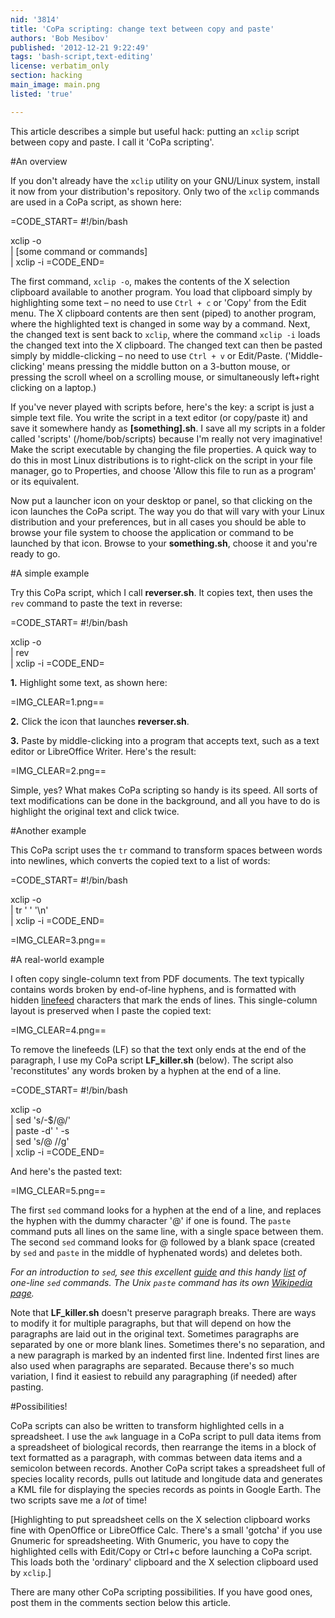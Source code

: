```yaml
---
nid: '3814'
title: 'CoPa scripting: change text between copy and paste'
authors: 'Bob Mesibov'
published: '2012-12-21 9:22:49'
tags: 'bash-script,text-editing'
license: verbatim_only
section: hacking
main_image: main.png
listed: 'true'

---
```

This article describes a simple but useful hack: putting an `xclip` script between copy and paste. I call it 'CoPa scripting'.
<!--break-->

#An overview

If you don't already have the `xclip` utility on your GNU/Linux system, install it now from your distribution's repository. Only two of the `xclip` commands are used in a CoPa script, as shown here: 

=CODE_START=
#!/bin/bash

xclip -o \
| [some command or commands] \
| xclip -i
=CODE_END=

The first command, `xclip -o`, makes the contents of the X selection clipboard available to another program. You load that clipboard simply by highlighting some text – no need to use `Ctrl + c` or 'Copy' from the Edit menu. The X clipboard contents are then sent (piped) to another program, where the highlighted text is changed in some way by a command. Next, the changed text is sent back to `xclip`, where the command `xclip -i` loads the changed text into the X clipboard. The changed text can then be pasted simply by middle-clicking – no need to use `Ctrl + v` or Edit/Paste. ('Middle-clicking' means pressing the middle button on a 3-button mouse, or pressing the scroll wheel on a scrolling mouse, or simultaneously left+right clicking on a laptop.)

If you've never played with scripts before, here's the key: a script is just a simple text file. You write the script in a text editor (or copy/paste it) and save it somewhere handy as __[something].sh__. I save all my scripts in a folder called 'scripts' (/home/bob/scripts) because I'm really not very imaginative! Make the script executable by changing the file properties. A quick way to do this in most Linux distributions is to right-click on the script in your file manager, go to Properties, and choose 'Allow this file to run as a program' or its equivalent.

Now put a launcher icon on your desktop or panel, so that clicking on the icon launches the CoPa script. The way you do that will vary with your Linux distribution and your preferences, but in all cases you should be able to browse your file system to choose the application or command to be launched by that icon. Browse to your __something.sh__, choose it and you're ready to go.

#A simple example

Try this CoPa script, which I call __reverser.sh__. It copies text, then uses the `rev` command to paste the text in reverse:

=CODE_START=
#!/bin/bash

xclip -o \
| rev \
| xclip -i
=CODE_END=

__1.__ Highlight some text, as shown here:

=IMG_CLEAR=1.png==

__2.__ Click the icon that launches __reverser.sh__.

__3.__ Paste by middle-clicking into a program that accepts text, such as a text editor or LibreOffice Writer. Here's the result:

=IMG_CLEAR=2.png==

Simple, yes? What makes CoPa scripting so handy is its speed. All sorts of text modifications can be done in the background, and all you have to do is highlight the original text and click twice.

#Another example

This CoPa script uses the `tr` command to transform spaces between words into newlines, which converts the copied text to a list of words:

=CODE_START=
#!/bin/bash

xclip -o \
| tr ' ' '\n' \
| xclip -i
=CODE_END=

=IMG_CLEAR=3.png==

#A real-world example

I often copy single-column text from PDF documents. The text typically contains words broken by end-of-line hyphens, and is formatted with hidden [linefeed](http://en.wikipedia.org/wiki/Linefeed) characters that mark the ends of lines. This single-column layout is preserved when I paste the copied text:

=IMG_CLEAR=4.png==

To remove the linefeeds (LF) so that the text only ends at the end of the paragraph, I use my CoPa script __LF_killer.sh__ (below). The script also 'reconstitutes' any words broken by a hyphen at the end of a line.

=CODE_START=
#!/bin/bash

xclip -o \
| sed 's/-$/@/' \
| paste -d' ' -s \
| sed 's/@ //g' \
| xclip -i
=CODE_END=

And here's the pasted text:

=IMG_CLEAR=5.png==

The first `sed` command looks for a hyphen at the end of a line, and replaces the hyphen with the dummy character '@' if one is found. The `paste` command puts all lines on the same line, with a single space between them. The second `sed` command looks for @ followed by a blank space (created by `sed` and `paste` in the middle of hyphenated words) and deletes both.

_For an introduction to `sed`, see this excellent [guide](http://www.grymoire.com/Unix/Sed.html) and this handy [list](http://sed.sourceforge.net/sed1line.txt) of one-line `sed` commands. The Unix `paste` command has its own [Wikipedia page](http://en.wikipedia.org/wiki/Paste_%28Unix%29)._

Note that __LF_killer.sh__  doesn't preserve paragraph breaks. There are ways to modify it for multiple paragraphs, but that will depend on how the paragraphs are laid out in the original text. Sometimes paragraphs are separated by one or more blank lines. Sometimes there's no separation, and a new paragraph is marked by an indented first line. Indented first lines are also used when paragraphs are separated. Because there's so much variation, I find it easiest to rebuild any paragraphing (if needed) after pasting.

#Possibilities!

CoPa scripts can also be written to transform highlighted cells in a spreadsheet. I use the `awk` language in a CoPa script to pull data items from a spreadsheet of biological records, then rearrange the items in a block of text formatted as a paragraph, with commas between data items and a semicolon between records. Another CoPa script takes a spreadsheet full of species locality records, pulls out latitude and longitude data and generates a KML file for displaying the species records as points in Google Earth. The two scripts save me a _lot_ of time! 

[Highlighting to put spreadsheet cells on the X selection clipboard works fine with OpenOffice or LibreOffice Calc. There's a small 'gotcha' if you use Gnumeric for spreadsheeting. With Gnumeric, you have to copy the highlighted cells with Edit/Copy or Ctrl+c before launching a CoPa script. This loads both the 'ordinary' clipboard and the X selection clipboard used by `xclip`.]

There are many other CoPa scripting possibilities. If you have good ones, post them in the comments section below this article.